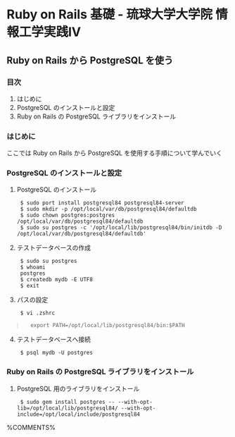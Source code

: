 Ruby on Rails 基礎 - 琉球大学大学院 情報工学実践IV
================================================================================

Ruby on Rails から PostgreSQL を使う
--------------------------------------------------------------------------------


### 目次

1. はじめに
2. PostgreSQL のインストールと設定
3. Ruby on Rails の PostgreSQL ライブラリをインストール


### はじめに

ここでは Ruby on Rails から PostgreSQL を使用する手順について学んでいく

### PostgreSQL のインストールと設定

1. PostgreSQL のインストール

        $ sudo port install postgresql84 postgresql84-server
        $ sudo mkdir -p /opt/local/var/db/postgresql84/defaultdb
        $ sudo chown postgres:postgres /opt/local/var/db/postgresql84/defaultdb
        $ sudo su postgres -c '/opt/local/lib/postgresql84/bin/initdb -D /opt/local/var/db/postgresql84/defaultdb'

2. テストデータベースの作成

        $ sudo su postgres
        $ whoami
        postgres
        $ createdb mydb -E UTF8
        $ exit

3. パスの設定

        $ vi .zshrc
>       export PATH=/opt/local/lib/postgresql84/bin:$PATH

4. テストデータベースへ接続

        $ psql mydb -U postgres


### Ruby on Rails の PostgreSQL ライブラリをインストール

1. PostgreSQL 用のライブラリをインストール

        $ sudo gem install postgres -- --with-opt-lib=/opt/local/lib/postgresql84/ --with-opt-include=/opt/local/include/postgresql84


%COMMENTS%
